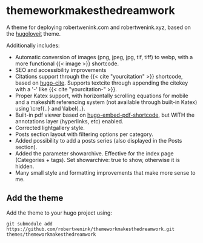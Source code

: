 # themeworkmakesthedreamwork
A theme for deploying robertwenink.com and robertwenink.xyz, based on the [hugoloveit](https://hugoloveit.com/) theme.

Additionally includes:
- Automatic conversion of images (png, jpeg, jpg, tif, tiff) to webp, with a more functional {{< image >}} shortcode.
- SEO and accessibility improvements
- Citations support through the {{< cite "yourcitation" >}} shortcode, based on [hugo-cite](https://github.com/loup-brun/hugo-cite). 
  Supports textcite through appending the citekey with a '-' like {{< cite "yourcitation-" >}}.
- Proper Katex support, with horizontally scrolling equations for mobile and a makeshift referencing system (not available through built-in Katex) using \cref{..} and \label{..}.
- Built-in pdf viewer based on [hugo-embed-pdf-shortcode](https://github.com/anvithks/hugo-embed-pdf-shortcode), but WITH the annotations layer (hyperlinks, etc) enabled.
- Corrected lightgallery style.
- Posts section layout with filtering options per category.
- Added possibility to add a posts series (also displayed in the Posts section).
- Added the parameter showarchive. Effective for the index page (Categories + tags). Set showarchive: true to show, otherwise it is hidden.
- Many small style and formatting improvements that make more sense to me.

## Add the theme
Add the theme to your hugo project using:

```
git submodule add https://github.com/robertwenink/themeworkmakesthedreamwork.git themes/themeworkmakesthedreamwork
```
